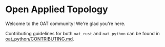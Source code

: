 # Open Applied Topology


Welcome to the OAT community!  We're glad you're here.

Contributing guidelines for both `oat_rust` and `oat_python` can be found in [oat_python/CONTRIBUTING.md](https://github.com/OpenAppliedTopology/oat_python/blob/main/CONTRIBUTING.md).